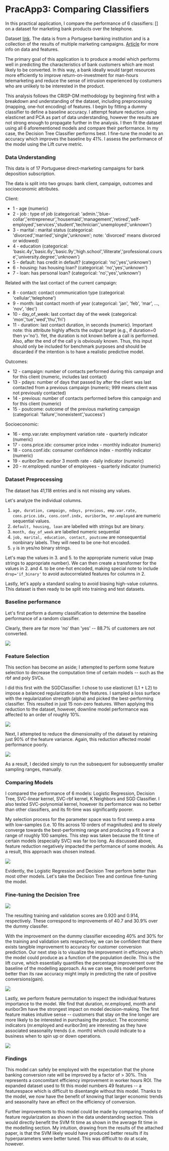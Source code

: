 # PracApp3: Comparing Classifiers

In this practical application, I compare the performance of 6 classifiers: [] on a dataset for marketing bank products over the telephone. 

Dataset [link](https://archive.ics.uci.edu/ml/datasets/bank+marketing). The data is from a Portugese banking institution and is a collection of the results of multiple marketing campaigns. [Article](CRISP-DM-BANK.pdf) for more info on data and features.

The primary goal of this application is to produce a model which performs well in predicting the characteristics of bank customers which are most likely to be converted. In this way, a bank ideally would target resources more efficiently to improve return-on-investment for man-hours telemarketing and reduce the sense of intrusion experienced by costumers who are unlikely to be interested in the product.

This analysis follows the CRISP-DM methodology by beginning first with a breakdown and understanding of the dataset, including preprocessing (mapping, one-hot encoding) of features. I begin by fitting a dummy classifier to define a baseline accuracy. I attempt feature reduction using elasticnet and PCA as part of data understanding, however the results are not strong enough to propagate further in the analysis. I then fit the dataset using all 6 aforementioned models and compare their performance. In my case, the Decision Tree Classifier performs best. I fine-tune the model to an accuracy which improves the baseline by 41\%. I assess the performance of the model using the Lift curve metric.

### Data Understanding

This data is of 17 Portuguese direct-marketing campaigns for bank deposition subscription. 

The data is split into two groups: bank client, campaign, outcomes and socioeconomic attributes.

Client:
- 1 - age (numeric)
- 2 - job : type of job (categorical: 'admin.','blue-collar','entrepreneur','housemaid','management','retired','self-employed','services','student','technician','unemployed','unknown')
- 3 - marital : marital status (categorical: 'divorced','married','single','unknown'; note: 'divorced' means divorced or widowed)
- 4 - education (categorical: 'basic.4y','basic.6y','basic.9y','high.school','illiterate','professional.course','university.degree','unknown')
- 5 - default: has credit in default? (categorical: 'no','yes','unknown')
- 6 - housing: has housing loan? (categorical: 'no','yes','unknown')
- 7 - loan: has personal loan? (categorical: 'no','yes','unknown')

Related with the last contact of the current campaign:
- 8 - contact: contact communication type (categorical: 'cellular','telephone')
- 9 - month: last contact month of year (categorical: 'jan', 'feb', 'mar', ..., 'nov', 'dec')
- 10 - day\_of\_week: last contact day of the week (categorical: 'mon','tue','wed','thu','fri')
- 11 - duration: last contact duration, in seconds (numeric). Important note: this attribute highly affects the output target (e.g., if duration=0 then y='no'). Yet, the duration is not known before a call is performed. Also, after the end of the call y is obviously known. Thus, this input should only be included for benchmark purposes and should be discarded if the intention is to have a realistic predictive model.

Outcomes:
- 12 - campaign: number of contacts performed during this campaign and for this client (numeric, includes last contact)
- 13 - pdays: number of days that passed by after the client was last contacted from a previous campaign (numeric; 999 means client was not previously contacted)
- 14 - previous: number of contacts performed before this campaign and for this client (numeric)
- 15 - poutcome: outcome of the previous marketing campaign (categorical: 'failure','nonexistent','success')

Socioeconomic:
- 16 - emp.var.rate: employment variation rate - quarterly indicator (numeric)
- 17 - cons.price.idx: consumer price index - monthly indicator (numeric)
- 18 - cons.conf.idx: consumer confidence index - monthly indicator (numeric)
- 19 - euribor3m: euribor 3 month rate - daily indicator (numeric)
- 20 - nr.employed: number of employees - quarterly indicator (numeric)

### Dataset Preprocessing

The dataset has 41,118 entries and is not missing any values.

Let's analyze the individual columns.
1. `age, duration, campaign, ndays, previous, emp.var.rate, cons.price.idx, cons.conf.indx, euribor3m, nr.employed` are numeric sequential values.
2. `default, housing, loan` are labelled with strings but are binary.
3. `month, day_of_week` are labelled numeric sequential
4. `job, marital, education, contact, poutcome` are nonsequential nonbinary labels. They will need to be one-hot encoded.
5. `y` is in yes/no binary strings.

Let's map the values in 3. and 5. to the appropriate numeric value (map strings to appropriate number). We can then create a transformer for the values in 2. and 4. to be one-hot encoded, making special note to include `drop='if_binary'` to avoid autocorrelated features for columns in 2.

Lastly, let's apply a standard scaling to avoid biasing high-value columns. This dataset is then ready to be split into training and test datasets.

### Baseline performance

Let's first perform a dummy classification to determine the baseline performance of a random classifier.

Clearly, there are far more 'no' than 'yes' -- 88.7\% of customers are not converted.

![](Images/DummyClassifier.png)

### Feature Selection

This section has become an aside; I attempted to perform some feature selection to decrease the computation time of certain models -- such as the rbf and poly SVCs.

I did this first with the SGDClassifier. I chose to use elasticnet (L1 + L2) to impose a balanced regularization on the features. I sampled a loss surface with the regularization strength (alpha) and picked the best-performing classifier. This resulted in just 15 non-zero features. When applying this reduction to the dataset, however, downline model performance was affected to an order of roughly 10%.

![](FeatureSelection.png)

Next, I attempted to reduce the dimensionality of the dataset by retaining just 90% of the feature variance. Again, this reduction affected model performance poorly.

![](Images/PCA.png)

As a result, I decided simply to run the subsequent for subsequently smaller sampling ranges, manually.

### Comparing Models

I compared the performance of 6 models: Logistic Regression, Decision Tree, SVC-linear kernel, SVC-rbf kernel, K Neighbors and SGD Classifier. I also tested SVC-polynomial kernel, however its performance was no better than other classifiers, and its fit-time was significantly poorer.

My selection process for the parameter space was to first sweep a area with low-samples (i.e. 10 fits across 10 orders of magnitudes) and to slowly converge towards the best-performing range and producing a fit over a range of roughly 100 samples. This step was taken because the fit time of certain models (especially SVC) was far too long. As discussed above, feature reduction negatively impacted the performance of some models. As a result, this approach was chosen instead.

![](Images/ModelPerformance.png)

Evidently, the Logistic Regression and Decision Tree perform better than most other models. Let's take the Decision Tree and continue fine-tuning the model.

### Fine-tuning the Decision Tree

![](Images/DTreeFineTuning)

The resulting training and validation scores are 0.920 and 0.914, respectively. These correspond to improvements of 40.7 and 30.9\% over the dummy classifer.

With the improvement on the dummy classifier exceeding 40% and 30% for the training and validation sets respectively, we can be confident that there exists tangible improvement to accuracy for customer conversion prediction. Our next step is to visualize the improvement in efficiency which the model could produce as a function of the population decile. This is the lift curve, which essentially quantifies the percentage improvement over the baseline of the modelling approach. As we can see, this model performs better than its raw accuracy might imply in predicting the rate of positive conversions(gain).

![](Images/LiftChart.png)

Lastly, we perform feature permutation to inspect the individual features importance to the model. We find that duration, nr.employed, month and euribor3m have the strongest impact on model decision-making. The first feature makes intuitive sense -- customers that stay on the line longer are more likely to be interested in purchasing the product. The economic indicators (nr.employed and euribor3m) are interesting as they have associated seasonality trends (i.e. month) which could indicate to a business when to spin up or down operations.

![](Images/FeatureImportance.png)

### Findings

This model can safely be employed with the expectation that the phone banking conversion rate will be improved by a factor of > 30%. This represents a concomitant efficiency improvement in worker hours ROI. The expanded dataset used to fit this model numbers 49 features --  a featurespace which is difficult to disentangle without this model. Thanks to the model, we now have the benefit of knowing that larger economic trends and seasonality have an effect on the efficiency of conversion.

Further improvements to this model could be made by comparing models of feature regularization as shown in the data understanding section. This would directly benefit the SVM fit time as shown in the average fit time in the modelling section. My intuition, drawing from the results of the attached paper, is that the SVM likely would have produced better results if its hyperparameters were better tuned. This was difficult to do at scale, however. 
